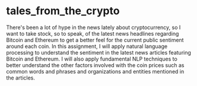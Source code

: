 # tales_from_the_crypto
There's been a lot of hype in the news lately about cryptocurrency, so I want to take stock, so to speak, of the latest news headlines regarding Bitcoin and Ethereum to get a better feel for the current public sentiment around each coin. In this assignment, I will apply natural language processing to understand the sentiment in the latest news articles featuring Bitcoin and Ethereum. I will also apply fundamental NLP techniques to better understand the other factors involved with the coin prices such as common words and phrases and organizations and entities mentioned in the articles.
